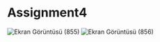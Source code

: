 # Assignment4
![Ekran Görüntüsü (855)](https://user-images.githubusercontent.com/100772202/159658326-11977ebb-3ac8-4947-b97c-64769ddc3952.png)
![Ekran Görüntüsü (856)](https://user-images.githubusercontent.com/100772202/159658343-4d7fd5b0-2d65-4948-9fdf-78b21defce62.png)
